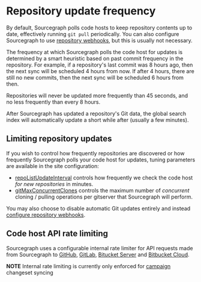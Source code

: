 # Repository update frequency

By default, Sourcegraph polls code hosts to keep repository contents up to date, effectively running `git pull` periodically. You can also configure Sourcegraph to use [repository webhooks](webhooks.md), but this is usually not necessary.

The frequency at which Sourcegraph polls the code host for updates is determined by a smart heuristic based on past commit frequency in the repository. For example, if a repository's last commit was 8 hours ago, then the next sync will be scheduled 4 hours from now. If after 4 hours, there are still no new commits, then the next sync will be scheduled 6 hours from then.

Repositories will never be updated more frequently than 45 seconds, and no less frequently than every 8 hours.

After Sourcegraph has updated a repository's Git data, the global search index will automatically update a short while after (usually a few minutes).

## Limiting repository updates

If you wish to control how frequently repositories are discovered or how frequently Sourcegraph polls your code host for updates, tuning parameters are available in the site configuration:

- [repoListUpdateInterval](../config/site_config.md#repoListUpdateInterval) controls how frequently we check the code host _for new repositories_ in minutes.
- [gitMaxConcurrentClones](../config/site_config.md#gitMaxConcurrentClones) controls the maximum number of _concurrent_ cloning / pulling operations per gitserver that Sourcegraph will perform.

You may also choose to disable automatic Git updates entirely and instead [configure repository webhooks](webhooks.md).

## Code host API rate limiting

Sourcegraph uses a configurable internal rate limiter for API requests made from Sourcegraph to [GitHub](../external_service/github.md#internal-rate-limits), [GitLab](../external_service/gitlab.md#internal-rate-limits), [Bitucket Server](../external_service/bitbucket_server.md#internal-rate-limits) and [Bitbucket Cloud](../external_service/bitbucket_cloud.md#internal-rate-limits).

**NOTE** Internal rate limiting is currently only enforced for [campaign](../../campaigns/index.md) changeset syncing

